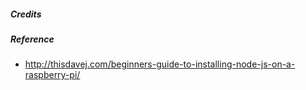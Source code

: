 ##### Credits

##### Reference
- http://thisdavej.com/beginners-guide-to-installing-node-js-on-a-raspberry-pi/

